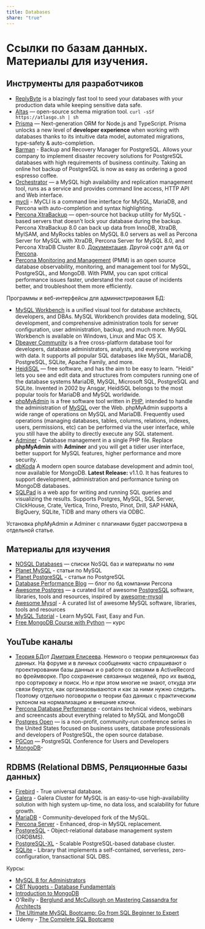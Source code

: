 ```yaml
---
title: Databases
share: "true"
---
```

# Ссылки по базам данных. Материалы для изучения.
## Инструменты для разработчиков
- [ReplyByte](https://github.com/Qovery/replibyte) is a blazingly fast tool to seed your databases with your production data while keeping sensitive data safe.
- [Altas](https://atlasgo.io/) — open-source schema migration tool.  `curl -sSf https://atlasgo.sh | sh`
- [Prisma](https://www.prisma.io) — Next-generation ORM for Node.js and TypeScript. Prisma unlocks a new level of **developer experience** when working with databases thanks to its intuitive data model, automated migrations, type-safety & auto-completion.
- [Barman](http://www.pgbarman.org/) - Backup and Recovery Manager for PostgreSQL. Allows your company to implement disaster recovery solutions for PostgreSQL databases with high requirements of business continuity. Taking an online hot backup of PostgreSQL is now as easy as ordering a good espresso coffee.
- [Orchestrator](https://github.com/github/orchestrator) — a MySQL high availability and replication management tool, runs as a service and provides command line access, HTTP API and Web interface.
- [mycli](https://www.mycli.net/) - MyCLI is a command line interface for MySQL, MariaDB, and Percona with auto-completion and syntax highlighting.
- [Percona XtraBackup](https://github.com/percona/percona-xtrabackup) — open-source hot backup utility for MySQL - based servers that doesn’t lock your database during the backup. Percona XtraBackup 8.0 can back up data from InnoDB, XtraDB, MyISAM, and MyRocks tables on MySQL 8.0 servers as well as Percona Server for MySQL with XtraDB, Percona Server for MySQL 8.0, and Percona XtraDB Cluster 8.0. [Документация](https://docs.percona.com/percona-xtrabackup/8.0/index.html). Другой софт для бд от [Percona](https://www.percona.com/mysql/software).
- [Percona Monitoring and Management](https://www.percona.com/software/database-tools/percona-monitoring-and-management) (PMM) is an open source database observability, monitoring, and management tool for MySQL, PostgreSQL, and MongoDB. With PMM, you can spot critical performance issues faster, understand the root cause of incidents better, and troubleshoot them more efficiently.

Программы и веб-интерфейсы для администрирования БД:
- [MySQL Workbench](https://www.mysql.com/products/workbench/) is a unified visual tool for database architects, developers, and DBAs. MySQL Workbench provides data modeling, SQL development, and comprehensive administration tools for server configuration, user administration, backup, and much more. MySQL Workbench is available on Windows, Linux and Mac OS X.
- [Dbeaver Community](https://dbeaver.io/) is a free cross-platform database tool for developers, database administrators, analysts, and everyone working with data. It supports all popular SQL databases like MySQL, MariaDB, PostgreSQL, SQLite, Apache Family, and more.
- [HeidiSQL](https://www.heidisql.com/) — free software, and has the aim to be easy to learn. "Heidi" lets you see and edit data and structures from computers running one of the database systems MariaDB, MySQL, Microsoft SQL, PostgreSQL and SQLite. Invented in 2002 by Ansgar, HeidiSQL belongs to the most popular tools for MariaDB and MySQL worldwide.
- [phpMyAdmin](https://www.phpmyadmin.net/) is a free software tool written in [PHP](https://php.net/), intended to handle the administration of [MySQL](https://www.mysql.com/) over the Web. phpMyAdmin supports a wide range of operations on MySQL and MariaDB. Frequently used operations (managing databases, tables, columns, relations, indexes, users, permissions, etc) can be performed via the user interface, while you still have the ability to directly execute any SQL statement.
- [Adminer](https://www.adminer.org/) - Database management in a single PHP file. Replace **phpMyAdmin** with **Adminer** and you will get a tidier user interface, better support for MySQL features, higher performance and more security.
- [dbKoda](https://www.dbkoda.com/) A modern open source database development and admin tool, now available for MongoDB. **Latest Release:** v1.1.0. It has features to support development, administration and performance tuning on MongoDB databases.
- [SQLPad](https://getsqlpad.com/en/introduction/) is a web app for writing and running SQL queries and visualizing the results. Supports Postgres, MySQL, SQL Server, ClickHouse, Crate, Vertica, Trino, Presto, Pinot, Drill, SAP HANA, BigQuery, SQLite, TiDB and many others via ODBC.

Установка phpMyAdmin и Adminer с плагинами будет рассмотрена в отдельной статье.

## Материалы для изучения
- [NOSQL Databases](http://nosql-database.org/) — списки NoSQL баз и материалы по ним
- [Planet MySQL](https://planet.mysql.com/) - статьи по MySQL
- [Planet PostgreSQL](https://planet.postgresql.org/) - статьи по PostgreSQL
- [Database Performance Blog](https://www.percona.com/blog/) — блог по бд компании Percona
- [Awesome Postgres](https://github.com/dhamaniasad/awesome-postgres) — a curated list of awesome [PostgreSQL](https://www.postgresql.org/) software, libraries, tools and resources, inspired by [awesome-mysql](http://shlomi-noach.github.io/awesome-mysql/)
- [Awesome Mysql](https://github.com/shlomi-noach/awesome-mysql) - A curated list of awesome MySQL software, libraries, tools and resources
- [MySQL Tutorial](http://www.mysqltutorial.org/) - Learn MySQL Fast, Easy and Fun.
- [Free MongoDB Course with Python](http://freemongodbcourse.com/) — курс

## YouTube каналы
- [Теория БД](https://www.youtube.com/live/zWtJoWGHsiI?si=P47gGj_WaIu9hCx6)от [Дмитрия Елисеева](https://elisdn.ru/). Немного о теории реляционных баз данных. На форуме и в личных сообщениях часто спрашивают о проектировании базы данных и о работе со связями в ActiveRecord во фреймворке. Про сохранение связанных моделей, про их вывод, про сортировку и поиск. Но и при этом многие не знают, откуда эти связи берутся, как организовываются и как за ними нужно следить. Поэтому отдельно поговорили о теории баз данных с практическим уклоном на нормализацию и внешние ключи.
- [Percona Database Performance](https://www.youtube.com/user/PerconaMySQL) - contains technical videos, webinars and screencasts about everything related to MySQL and MongoDB
- [Postgres Open](https://www.youtube.com/channel/UCCDA5Yte0itW_Bf6UHpbHug) — is a non-profit, community-run conference series in the United States focused on business users, database professionals and developers of PostgreSQL, the open source database.
- [PGCon](https://www.youtube.com/channel/UCer4R0y7DrLsOXo-bI71O6A) — PostgreSQL Conference for Users and Developers
- [MongoDB](https://www.youtube.com/user/MongoDB/videos)-


## RDBMS (Relational DBMS, Реляционные базы данных)
- [Firebird](http://www.firebirdsql.org/) - True universal database.
- [Galera](http://galeracluster.com/) - Galera Cluster for MySQL is an easy-to-use high-availability solution with high system up-time, no data loss, and scalability for future growth.
- [MariaDB](https://mariadb.org/) - Community-developed fork of the MySQL.
- [Percona Server](https://www.percona.com/software) - Enhanced, drop-in MySQL replacement.
- [PostgreSQL](http://www.postgresql.org/) - Object-relational database management system (ORDBMS).
- [PostgreSQL-XL](http://www.postgres-xl.org/) - Scalable PostgreSQL-based database cluster.
- [SQLite](http://sqlite.org/) - Library that implements a self-contained, serverless, zero-configuration, transactional SQL DBS.

Курсы:
- [MySQL 8 for Administrators](https://www.packtpub.com/product/mysql-8-for-administrators-video/9781788398329)
- [CBT Nuggets - Database Fundamentals](https://www.cbtnuggets.com/it-training/skills/database-fundamentals)
- [Introduction to MongoDB](https://www.coursera.org/learn/introduction-to-mongodb#modules)
- O'Reilly - [Berglund and McCullough on Mastering Cassandra for Architects](https://www.careervira.com/course/berglund-and-mccullough-on-mastering-cassandra-for-architects)
- [The Ultimate MySQL Bootcamp: Go from SQL Beginner to Expert](https://www.udemy.com/course/the-ultimate-mysql-bootcamp-go-from-sql-beginner-to-expert/)
- Udemy - [The Complete SQL Bootcamp](https://www.udemy.com/course/the-complete-sql-bootcamp/)